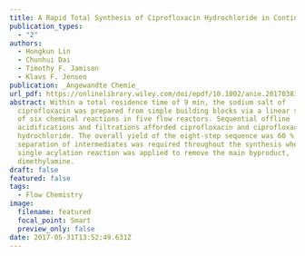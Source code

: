 ```yaml
---
title: A Rapid Total Synthesis of Ciprofloxacin Hydrochloride in Continuous Flow
publication_types:
  - "2"
authors:
  - Hongkun Lin
  - Chunhui Dai
  - Timothy F. Jamison
  - Klavs F. Jensen
publication: _Angewandte Chemie_
url_pdf: https://onlinelibrary.wiley.com/doi/epdf/10.1002/anie.201703812
abstract: Within a total residence time of 9 min, the sodium salt of
  ciprofloxacin was prepared from simple building blocks via a linear sequence
  of six chemical reactions in five flow reactors. Sequential offline
  acidifications and filtrations afforded ciprofloxacin and ciprofloxacin
  hydrochloride. The overall yield of the eight-step sequence was 60 %. No
  separation of intermediates was required throughout the synthesis when a
  single acylation reaction was applied to remove the main byproduct,
  dimethylamine.
draft: false
featured: false
tags:
  - Flow Chemistry
image:
  filename: featured
  focal_point: Smart
  preview_only: false
date: 2017-05-31T13:52:49.631Z
---
```

